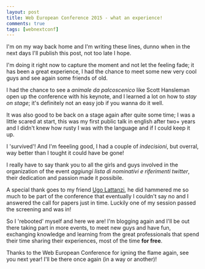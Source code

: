 ```yaml
---
layout: post
title: Web European Conference 2015 - what an experience!
comments: true
tags: [webnextconf]
---
```


I'm on my way back home and I'm writing these lines, dunno when in the next days I'll publish this post, not too late I hope.

I'm doing it right now to capture the moment and not let the feeling fade; it has been a great experience, I had the chance to meet some new very cool guys and see again some friends of old.

I had the chance to see a *animale da palcoscenico* like Scott Hansleman open up the conference with his keynote, and I learned a lot on how to *stay on stage*; it's definitely not an easy job if you wanna do it well.

It was also good to be back on a stage again after quite some time; I was a little scared at start, this was my first public talk in english after two+ years and I didn't knew how rusty I was with the language and if I could keep it up.

I 'survived'! And I'm feeeling good, I had a couple of *indecisioni*, but overral, way better than I tought it could have be gone!

I really have to say thank you to all the girls and guys involved in the organization of the event *aggiungi lista di nominativi e riferimenti twitter*, their dedication and passion made it possibile.

A special thank goes to my friend [Ugo Lattanzi](http://tostring.it), he did hammered me so much to be part of the conference that eventually I couldn't say no and I answered the call for papers just in time. Luckily one of my session passed the screening and was in!

So I 'rebooted' myself and here we are! I'm blogging again and I'll be out there taking part in more events, to meet new guys and have fun, exchanging knowledge and learning from the great professionals that spend their time sharing their experiences, most of the time **for free**.

Thanks to the Web European Conference for igning the flame again, see you next year! I'll be there once again (in a way or another)!
